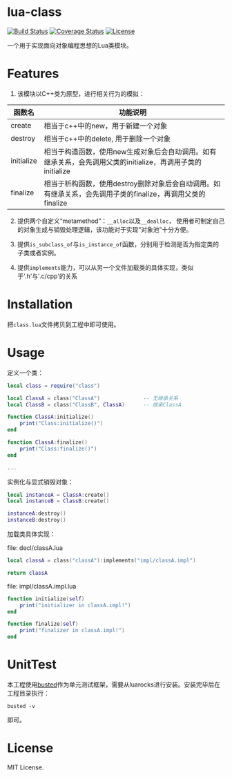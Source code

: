 # lua-class

[![Build Status](https://travis-ci.org/VyronLee/class.lua.svg?branch=master)](https://travis-ci.org/VyronLee/class.lua)
[![Coverage Status](https://coveralls.io/repos/github/VyronLee/class.lua/badge.svg?branch=master)](https://coveralls.io/github/VyronLee/class.lua?branch=master)
[![License](https://img.shields.io/badge/License-Apache%202.0-brightgreen.svg)](LICENSE)

一个用于实现面向对象编程思想的Lua类模块。

# Features

1. 该模块以C++类为原型，进行相关行为的模拟：

|   函数名  |     功能说明       |
|-----------|--------------------|
| create    | 相当于c++中的new，用于新建一个对象|
| destroy   | 相当于c++中的delete, 用于删除一个对象|
| initialize| 相当于构造函数，使用new生成对象后会自动调用。如有继承关系，会先调用父类的initialize，再调用子类的initialize|
| finalize|相当于析构函数，使用destroy删除对象后会自动调用。如有继承关系，会先调用子类的finalize，再调用父类的finalize|

2. 提供两个自定义“metamethod”：`__alloc`以及`__dealloc`，
使用者可制定自己的对象生成与销毁处理逻辑，该功能对于实现“对象池”十分方便。

3. 提供`is_subclass_of`与`is_instance_of`函数，分别用于检测是否为指定类的子类或者实例。

4. 提供`implements`能力，可以从另一个文件加载类的具体实现，类似于'.h'与'.c/cpp'的关系

# Installation

把`class.lua`文件拷贝到工程中即可使用。

# Usage

定义一个类：

``` lua
local class = require("class")

local ClassA = class("ClassA")              -- 无继承关系
local ClassB = class("ClassB", ClassA)      -- 继承ClassA

function ClassA:initialize()
    print("Class:initialize()")
end

function ClassA:finalize()
    print("Class:finalize()")
end

...

```

实例化与显式销毁对象：

``` lua
local instanceA = ClassA:create()
local instanceB = ClassB:create()

instanceA:destroy()
instanceB:destroy()
```

加载类具体实现：

file: decl/classA.lua

``` lua
local classA = class("classA"):implements("impl/classA.impl")

return classA
```

file: impl/classA.impl.lua

``` lua
function initialize(self)
    print("initializer in classA.impl!")
end

function finalize(self)
    print("finalizer in classA.impl!")
end

```

# UnitTest

本工程使用[busted](http://olivinelabs.com/busted/)作为单元测试框架，需要从luarocks进行安装。安装完毕后在工程目录执行：

``` shell
busted -v
```

即可。

# License

MIT License.


